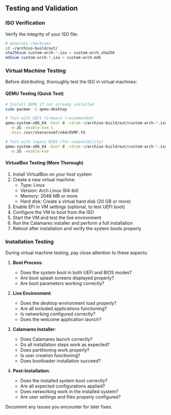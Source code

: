 ## Testing and Validation

### ISO Verification

Verify the integrity of your ISO file:

```bash
# Generate checksums
cd ~/archiso-build/out/
sha256sum custom-arch-*.iso > custom-arch.sha256
md5sum custom-arch-*.iso > custom-arch.md5
```

### Virtual Machine Testing

Before distributing, thoroughly test the ISO in virtual machines:

#### QEMU Testing (Quick Test)

```bash
# Install QEMU if not already installed
sudo pacman -S qemu-desktop

# Test with UEFI firmware (recommended)
qemu-system-x86_64 -boot d -cdrom ~/archiso-build/out/custom-arch-*.iso \
  -m 2G -enable-kvm \
  -bios /usr/share/ovmf/x64/OVMF.fd

# Test with legacy BIOS (for compatibility)
qemu-system-x86_64 -boot d -cdrom ~/archiso-build/out/custom-arch-*.iso \
  -m 2G -enable-kvm
```

#### VirtualBox Testing (More Thorough)

1. Install VirtualBox on your host system
2. Create a new virtual machine:
   - Type: Linux
   - Version: Arch Linux (64-bit)
   - Memory: 2048 MB or more
   - Hard disk: Create a virtual hard disk (20 GB or more)
3. Enable EFI in VM settings (optional, to test UEFI boot)
4. Configure the VM to boot from the ISO
5. Start the VM and test the live environment
6. Run the Calamares installer and perform a full installation
7. Reboot after installation and verify the system boots properly

### Installation Testing

During virtual machine testing, pay close attention to these aspects:

1. **Boot Process**:
   - Does the system boot in both UEFI and BIOS modes?
   - Are boot splash screens displayed properly?
   - Are boot parameters working correctly?

2. **Live Environment**:
   - Does the desktop environment load properly?
   - Are all included applications functioning?
   - Is networking configured correctly?
   - Does the welcome application launch?

3. **Calamares Installer**:
   - Does Calamares launch correctly?
   - Do all installation steps work as expected?
   - Does partitioning work properly?
   - Is user creation functioning?
   - Does bootloader installation succeed?

4. **Post-Installation**:
   - Does the installed system boot correctly?
   - Are all expected configurations applied?
   - Does networking work in the installed system?
   - Are user settings and files properly configured?

Document any issues you encounter for later fixes.
